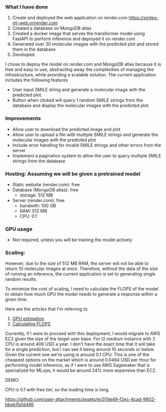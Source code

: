 
### What I have done
1. Create and deployed the web application on render.com https://smiles-ml-web.onrender.com
2. Created a database on MongoDB atlas 
3. Created a docker image that serves the transformer model using FastAPI to perform inference and deployed it on render.com
4. Generated over 30 molecular images with the predicted plot and stored them in the database 
5. Developed

I chose to deploy the model on render.com and MongoDB atlas because it is free and easy to use, abstracting away the complexities of managing the infrastructure, while providing a scalable solution. The current application includes the following features
- User input SMILE string and generate a molecular image with the predicted plot. 
- Button when clicked will query 1 random SMILE strings from the database and display the molecular images with the predicted plot.

### Improvements
- Allow user to download the predicted image and plot
- Allow user to upload a file with multiple SMILE strings and generate the molecular images with the predicted plot
- Include error handling for invalid SMILE strings and other errors from the server
- Implement a pagination system to allow the user to query multiple SMILE strings from the database

### Hosting: Assuming we will be given a pretrained model
- Static website (render.com): free
- Database (MongoDB atlas): free
  - storage: 512 MB 
- Server (render.com): free
  - bandwith: 100 GB
  - RAM: 512 MB
  - CPU: 0.1
### GPU usage
- Not required, unless you will be training the model actively
### Scaling:

However, due to the size of 512 MB RAM, the server will not be able to return 10 molecular images at once. Therefore, without the data of the size of running an inference, the current application is set to generating single random results. 

To minimize the cost of scaling, I need to calculate the FLOPS of the model to obtain how much GPU the model needs to generate a response within a given time. 

Here are the articles that I'm referring to. 

1. [GPU estimation](https://medium.com/@samuel-taiwo/a-comprehensive-guide-to-selecting-and-estimating-gpus-for-serving-ml-models-23d2874dcbd8)
2. [Calculating FLOPS](https://www.adamcasson.com/posts/transformer-flops)

Currently, if I were to proceed with this deployment, I would migrate to AWS EC2 given the size of the target user base. For t2.medium instance with 2 CPU is around 406 USD a year. I don't have the exact time that it will take for a single prediction, but I can see it being around 10 seconds or below. Given the current one we're using is around 0.1 CPU. This is one of the  cheapest options on the market which is around 0.0464 USD per Hour for performing model inference, as if I were to use AWS Sagemaker that is specialized for MLops, it would be around 24% more expensive than EC2. 

DEMO:

CPU is 0.1 with free tier, so the loading time is long.

https://github.com/user-attachments/assets/ec07de49-f2ec-4cad-9802-bbeb1fa1d486


